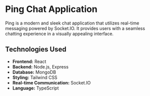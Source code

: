 <h1>Ping Chat Application</h1>

  <p>Ping is a modern and sleek chat application that utilizes real-time messaging powered by Socket.IO. It provides users with a seamless chatting experience in a visually appealing interface.</p>

  <h2>Technologies Used</h2>

  <ul>
    <li><strong>Frontend:</strong> React</li>
    <li><strong>Backend:</strong> Node.js, Express</li>
    <li><strong>Database:</strong> MongoDB</li>
    <li><strong>Styling:</strong> Tailwind CSS</li>
    <li><strong>Real-time Communication:</strong> Socket.IO</li>
    <li><strong>Language:</strong> TypeScript</li>
  </ul>
